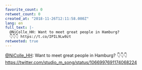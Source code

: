 ```yaml
---
favorite_count: 0
retweet_count: 0
created_at: "2018-11-26T12:11:58.000Z"
lang: en
full_text: |-
  @NiColle_HH: Want to meet great people in Hamburg? 
  👇👇👇 https://t.co/IPIL9Lw9zt
retweeted: true
---
```


[@NiColle_HH](https://twitter.com/NiColle_HH): Want to meet great people in
Hamburg? 👇👇👇 <https://twitter.com/studio_m_song/status/1066997691174068224>
